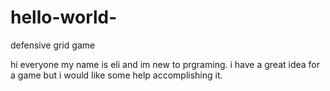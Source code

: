 # hello-world-
defensive grid game 


hi everyone my name is eli and im new to prgraming. i have a great idea for a game but i would like some help accomplishing it. 
